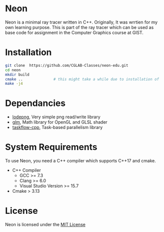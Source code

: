 # Neon

Neon is a minimal ray tracer written in C++. Originally, It was wrrtien for my own learning
purpose. This is part of the ray tracer which can be used as base code for assignment in 
the Computer Graphics course at GIST.


# Installation 

```sh
git clone  https://github.com/CGLAB-Classes/neon-edu.git
cd neon
mkdir build 
cmake ..              # this might take a while due to installation of external library
make -j4
```


# Dependancies

- [lodepng](https://github.com/lvandeve/lodepng), Very simple png read/write library
- [glm](https://github.com/g-truc/glm.git), Math library for OpenGL and GLSL shader
- [taskflow-cpp](https://github.com/cpp-taskflow/cpp-taskflow), Task-based
  parallelism library


# System Requirements 

To use Neon, you need a C++ compiler which supports C++17 and cmake.

- C++ Compiler
  - GCC  >= 7.3 
  - Clang >= 6.0
  - Visual Studio Version >= 15.7 
- Cmake > 3.13


# License 

Neon is licensed under the [MIT License](https://github.com/CGLAB-Classes/neon-edu/blob/master/LICENSE)




